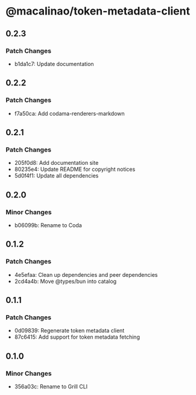 # @macalinao/token-metadata-client

## 0.2.3

### Patch Changes

- b1da1c7: Update documentation

## 0.2.2

### Patch Changes

- f7a50ca: Add codama-renderers-markdown

## 0.2.1

### Patch Changes

- 205f0d8: Add documentation site
- 80235e4: Update README for copyright notices
- 5d0f4f1: Update all dependencies

## 0.2.0

### Minor Changes

- b06099b: Rename to Coda

## 0.1.2

### Patch Changes

- 4e5efaa: Clean up dependencies and peer dependencies
- 2cd4a4b: Move @types/bun into catalog

## 0.1.1

### Patch Changes

- 0d09839: Regenerate token metadata client
- 87c6415: Add support for token metadata fetching

## 0.1.0

### Minor Changes

- 356a03c: Rename to Grill CLI

